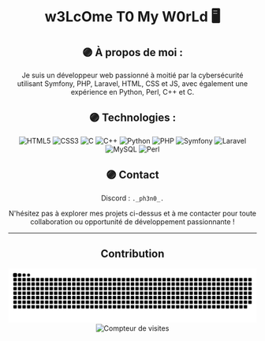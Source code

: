 <div align="center">

<h1>w3LcOme T0 My W0rLd 🖥️</h1>

## 🟣 À propos de moi :
Je suis un développeur web passionné à moitié par la cybersécurité utilisant Symfony, PHP, Laravel, HTML, CSS et JS, avec également une expérience en Python, Perl, C++ et C.<br>

## 🟣 Technologies :
<img src="https://img.shields.io/badge/HTML5-%231572B6.svg?style=for-the-badge&logo=html5&logoColor=white" alt="HTML5">
<img src="https://img.shields.io/badge/css3-%231572B6.svg?style=for-the-badge&logo=css3&logoColor=white" alt="CSS3">
<img src="https://img.shields.io/badge/c-%2300599C.svg?style=for-the-badge&logo=c&logoColor=white" alt="C">
<img src="https://img.shields.io/badge/c++-%2300599C.svg?style=for-the-badge&logo=c%2B%2B&logoColor=white" alt="C++">
<img src="https://img.shields.io/badge/python-3670A0?style=for-the-badge&logo=python&logoColor=ffdd54" alt="Python">
<img src="https://img.shields.io/badge/php-%23777BB4.svg?style=for-the-badge&logo=php&logoColor=white" alt="PHP">
<img src="https://img.shields.io/badge/symfony-%23000000.svg?style=for-the-badge&logo=symfony&logoColor=white" alt="Symfony">
<img src="https://img.shields.io/badge/laravel-%23FF2D20.svg?style=for-the-badge&logo=laravel&logoColor=white" alt="Laravel">
<img src="https://img.shields.io/badge/mysql-4479A1.svg?style=for-the-badge&logo=mysql&logoColor=white" alt="MySQL">
<img src="https://img.shields.io/badge/perl-%2339457E.svg?style=for-the-badge&logo=perl&logoColor=white" alt="Perl">

## 🟣 Contact

 Discord : ``._ph3n0_.``

N'hésitez pas à explorer mes projets ci-dessus et à me contacter pour toute collaboration ou opportunité de développement passionnante !

---

## Contribution

<img src="https://raw.githubusercontent.com/z-ph3n0/z-ph3n0/output/github-contribution-grid-snake.svg" alt="Snake Game">


<img src="https://visitcount.itsvg.in/api?id=z-ph3n0&icon=0&color=0" alt="Compteur de visites">

</div>
